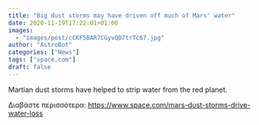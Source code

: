```yaml
---
title: "Big dust storms may have driven off much of Mars' water"
date: 2020-11-19T17:22:01+01:00
images:
  - "images/post/cCKF5BAR7CGyvQD7trTc67.jpg"
author: "AstroBot"
categories: ["News"]
tags: ["space.com"]
draft: false
---
```


Martian dust storms have helped to strip water from the red planet. 

Διαβάστε περισσότερα: https://www.space.com/mars-dust-storms-drive-water-loss
